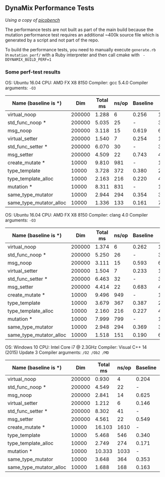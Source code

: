 ## DynaMix Performance Tests

*Using a copy of [picobench](https://github.com/iboB/picobench)*

The performance tests are not built as part of the main build because the mutation performance test requires an additional ~400k source file which is generated by a script and not part of the repo.

To build the performance tests, you need to manually execute `generate.rb` in `mutation_perf/` with a Ruby interpreter and then call cmake with ` -DDYNAMIX_BUILD_PERF=1`

### Some perf-test results

OS: Ubuntu 16.04
CPU: AMD FX X8 8150
Compiler: gcc 5.4.0
Compiler arguments: `-O3`

|   Name (baseline is *)   |   Dim   |  Total ms |  ns/op  |Baseline| Ops/second|
|--------------------------|---------|-----------|---------|--------|-----------|
|             virtual_noop |  200000 |     1.288 |       6 |  0.256 |155225270.7|
|          std_func_noop * |  200000 |     5.035 |      25 |      - | 39725820.3|
|                 msg_noop |  200000 |     3.118 |      15 |  0.619 | 64151747.1|
|           virtual_setter |  200000 |     1.540 |       7 |  0.254 |129892565.9|
|        std_func_setter * |  200000 |     6.070 |      30 |      - | 32951002.8|
|               msg_setter |  200000 |     4.509 |      22 |  0.743 | 44354926.3|
|          create_mutate * |   10000 |     9.810 |     981 |      - |  1019320.5|
|            type_template |   10000 |     3.728 |     372 |  0.380 |  2682686.2|
|      type_template_alloc |   10000 |     2.163 |     216 |  0.220 |  4623247.0|
|               mutation * |   10000 |     8.311 |     831 |      - |  1203170.2|
|        same_type_mutator |   10000 |     2.944 |     294 |  0.354 |  3397164.9|
|  same_type_mutator_alloc |   10000 |     1.336 |     133 |  0.161 |  7486296.3|


OS: Ubuntu 16.04
CPU: AMD FX X8 8150
Compiler: clang 4.0
Compiler arguments: `-O3`

|   Name (baseline is *)   |   Dim   |  Total ms |  ns/op  |Baseline| Ops/second|
|--------------------------|---------|-----------|---------|--------|-----------|
|             virtual_noop |  200000 |     1.374 |       6 |  0.262 |145523867.7|
|          std_func_noop * |  200000 |     5.250 |      26 |      - | 38095782.3|
|                 msg_noop |  200000 |     3.111 |      15 |  0.593 | 64295367.8|
|           virtual_setter |  200000 |     1.504 |       7 |  0.233 |133005519.1|
|        std_func_setter * |  200000 |     6.463 |      32 |      - | 30943676.9|
|               msg_setter |  200000 |     4.414 |      22 |  0.683 | 45312111.0|
|          create_mutate * |   10000 |     9.496 |     949 |      - |  1053100.7|
|            type_template |   10000 |     3.679 |     367 |  0.387 |  2718209.0|
|      type_template_alloc |   10000 |     2.160 |     216 |  0.227 |  4629348.9|
|               mutation * |   10000 |     7.999 |     799 |      - |  1250161.9|
|        same_type_mutator |   10000 |     2.948 |     294 |  0.369 |  3392561.8|
|  same_type_mutator_alloc |   10000 |     1.518 |     151 |  0.190 |  6588986.9|

OS: Windows 10
CPU: Intel Core i7 @ 2.3GHz
Compiler: Visual C++ 14 (2015) Update 3
Compiler arguments: `/O2 /Ob2 /MD`

|   Name (baseline is *)   |   Dim   |  Total ms |  ns/op  |Baseline| Ops/second|
|--------------------------|---------|-----------|---------|--------|-----------|
|             virtual_noop |  200000 |     0.930 |       4 |  0.204 |215059082.1|
|          std_func_noop * |  200000 |     4.549 |      22 |      - | 43965397.5|
|                 msg_noop |  200000 |     2.841 |      14 |  0.625 | 70391577.8|
|           virtual_setter |  200000 |     1.212 |       6 |  0.146 |165015820.9|
|        std_func_setter * |  200000 |     8.302 |      41 |      - | 24089393.8|
|               msg_setter |  200000 |     4.561 |      22 |  0.549 | 43853542.3|
|          create_mutate * |   10000 |    16.103 |    1610 |      - |   620993.2|
|            type_template |   10000 |     5.468 |     546 |  0.340 |  1828722.2|
|      type_template_alloc |   10000 |     2.749 |     274 |  0.171 |  3637850.5|
|               mutation * |   10000 |    10.333 |    1033 |      - |   967747.5|
|        same_type_mutator |   10000 |     3.648 |     364 |  0.353 |  2741181.5|
|  same_type_mutator_alloc |   10000 |     1.688 |     168 |  0.163 |  5923647.7|

